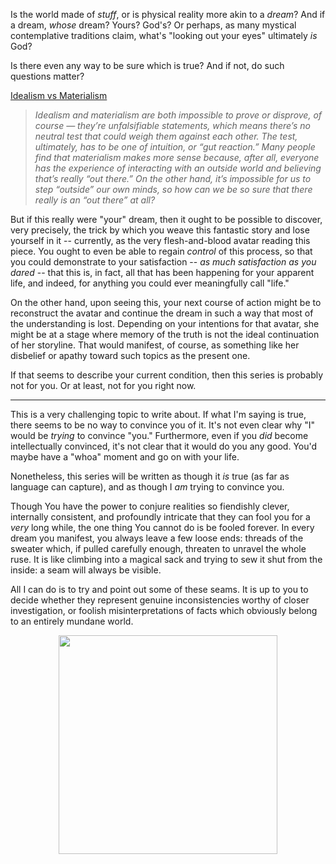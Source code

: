 

Is the world made of *stuff*, or is physical reality more akin to a *dream*? 
And if a dream, *whose* dream? Yours? God's? Or perhaps, as many mystical 
contemplative traditions claim, what's "looking out your eyes" ultimately *is* 
God?

Is there even any way to be sure which is true? And if not, do such questions
matter?

[Idealism vs Materialism](http://philosophyterms.com/idealism/#III_Idealism_vs_Materialism)

> *Idealism and materialism are both impossible to prove or disprove, of course — they’re unfalsifiable statements, which means there’s no neutral test that could weigh them against each other. The test, ultimately, has to be one of intuition, or “gut reaction.” Many people find that materialism makes more sense because, after all, everyone has the experience of interacting with an outside world and believing that’s really “out there.” On the other hand, it’s impossible for us to step “outside” our own minds, so how can we be so sure that there really is an “out there” at all?*

But if this really were "your" dream, then it ought to be possible to discover, 
very precisely, the trick by which you weave this fantastic story and lose yourself 
in it -- currently, as the very flesh-and-blood avatar reading this piece. 
You ought to even be able to regain *control* of this 
process, so that you could demonstrate to your satisfaction -- *as much 
satisfaction as you dared* -- that this is, in fact, all that has been happening 
for your apparent life, and indeed, for anything you could ever meaningfully call 
"life."

On the other hand, upon seeing this, your next course of action might be to
reconstruct the avatar and continue the dream in such a way that most
of the understanding is lost. Depending on
your intentions for that avatar, she might be at a stage where memory of
the truth is not the ideal continuation of her storyline. That would manifest,
of course, as something like her disbelief or apathy toward such topics as the
present one.

If that seems to describe your current condition, then this series is probably
not for you. Or at least, not for you right now.

---

This is a very challenging topic to write about. If what I'm saying is true,
there seems to be no way to convince you of it. It's not even clear why "I"
would be *trying* to convince "you." Furthermore, even if you *did*
become intellectually convinced, it's not clear that it would do you any good.
You'd maybe have a "whoa" moment and go on with your life.

Nonetheless, this series will be written as though it *is* true (as far as
language can capture), and as though I *am* trying to convince you.

Though You have the power to conjure realities so fiendishly clever,
internally consistent, and profoundly intricate that they can fool you for a 
*very* long while, the one thing You cannot do is be fooled forever. In every 
dream you manifest, you always leave a few loose ends: threads of the sweater 
which, if pulled carefully enough, threaten to unravel the whole ruse. It is
like climbing into a magical sack and trying to sew it shut from the inside:
a seam will always be visible.

All I can do is to try and point out some of these seams. It is up to you to 
decide whether they represent genuine inconsistencies worthy of closer 
investigation, or foolish misinterpretations of facts which obviously belong to 
an entirely mundane world.

<img src="https://i.imgur.com/OdHqHE2.jpg" width="350" align="middle"
style="display: block; margin-left: auto; margin-right: auto;"/>

